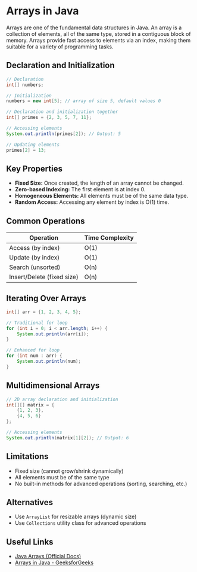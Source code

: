 # Arrays in Java

Arrays are one of the fundamental data structures in Java. An array is a collection of elements, all of the same type, stored in a contiguous block of memory. Arrays provide fast access to elements via an index, making them suitable for a variety of programming tasks.

## Declaration and Initialization

```java
// Declaration
int[] numbers;

// Initialization
numbers = new int[5]; // array of size 5, default values 0

// Declaration and initialization together
int[] primes = {2, 3, 5, 7, 11};

// Accessing elements
System.out.println(primes[2]); // Output: 5

// Updating elements
primes[2] = 13;
```

## Key Properties

- **Fixed Size:** Once created, the length of an array cannot be changed.
- **Zero-based Indexing:** The first element is at index 0.
- **Homogeneous Elements:** All elements must be of the same data type.
- **Random Access:** Accessing any element by index is O(1) time.

## Common Operations

| Operation                   | Time Complexity |
|-----------------------------|----------------|
| Access (by index)           | O(1)           |
| Update (by index)           | O(1)           |
| Search (unsorted)           | O(n)           |
| Insert/Delete (fixed size)  | O(n)           |

## Iterating Over Arrays

```java
int[] arr = {1, 2, 3, 4, 5};

// Traditional for loop
for (int i = 0; i < arr.length; i++) {
    System.out.println(arr[i]);
}

// Enhanced for loop
for (int num : arr) {
    System.out.println(num);
}
```

## Multidimensional Arrays

```java
// 2D array declaration and initialization
int[][] matrix = {
    {1, 2, 3},
    {4, 5, 6}
};

// Accessing elements
System.out.println(matrix[1][2]); // Output: 6
```

## Limitations

- Fixed size (cannot grow/shrink dynamically)
- All elements must be of the same type
- No built-in methods for advanced operations (sorting, searching, etc.)

## Alternatives

- Use `ArrayList` for resizable arrays (dynamic size)
- Use `Collections` utility class for advanced operations

## Useful Links

- [Java Arrays (Official Docs)](https://docs.oracle.com/javase/tutorial/java/nutsandbolts/arrays.html)
- [Arrays in Java - GeeksforGeeks](https://www.geeksforgeeks.org/arrays-in-java/)
